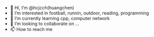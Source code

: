 - 👋 Hi, I’m @hcjcch(huangchen)
- 👀 I’m interested in football, runnin, outdoor, reading, programming
- 🌱 I’m currently learning cpp, computer network
- 💞️ I’m looking to collaborate on ...
- 📫 How to reach me 

<!---
hcjcch/hcjcch is a ✨ special ✨ repository because its `README.md` (this file) appears on your GitHub profile.
You can click the Preview link to take a look at your changes.
--->
